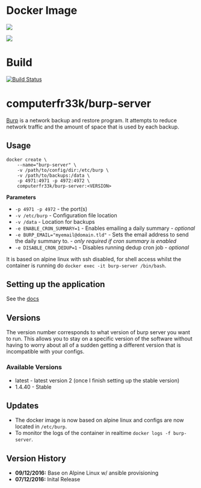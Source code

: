 # Docker Image

[![](https://images.microbadger.com/badges/image/computerfr33k/burp-server.svg)](http://microbadger.com/images/computerfr33k/burp-server "Get your own image badge on microbadger.com")

[![](https://images.microbadger.com/badges/version/computerfr33k/burp-server.svg)](http://microbadger.com/images/computerfr33k/burp-server "Get your own version badge on microbadger.com")

# Build

[![Build Status](https://travis-ci.org/computerfr33k/docker-burp-backup-server.svg?branch=master)](https://travis-ci.org/computerfr33k/docker-burp-backup-server)

# computerfr33k/burp-server

[Burp](http://burp.grke.org/) is a network backup and restore program. It attempts to reduce network traffic and the amount of space that is used by each backup.

## Usage

```
docker create \
    --name="burp-server" \
    -v /path/to/config/dir:/etc/burp \
    -v /path/to/backups:/data \
    -p 4971:4971 -p 4972:4972 \
    computerfr33k/burp-server:<VERSION>
```

**Parameters**

* `-p 4971 -p 4972` - the port(s)
* `-v /etc/burp` - Configuration file location
* `-v /data` - Location for backups
* `-e ENABLE_CRON_SUMMARY=1` - Enables emailing a daily summary - *optional*
* `-e BURP_EMAIL="myemail@domain.tld"` - Sets the email address to send the daily summary to. - *only required if cron summary is enabled*
* `-e DISABLE_CRON_DEDUP=1` - Disables running dedup cron job - *optional*

It is based on alpine linux with ssh disabled, for shell access whilst the container is running do `docker exec -it burp-server /bin/bash`.

## Setting up the application

See the [docs](http://burp.grke.org/docs.html)

## Versions

The version number corresponds to what version of burp server you want to run. This allows you to stay on a specific version of the software without having to worry about all of a sudden getting a different version that is incompatible with your configs.

### Available Versions

* latest - latest version 2 (once I finish setting up the stable version)
* 1.4.40 - Stable

## Updates

* The docker image is now based on alpine linux and configs are now located in `/etc/burp`.
* To monitor the logs of the container in realtime `docker logs -f burp-server`.

## Version History

+ **09/12/2016:** Base on Alpine Linux w/ ansible provisioning
+ **07/12/2016:** Inital Release

